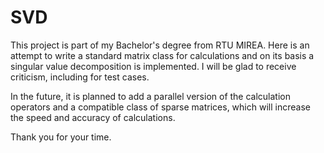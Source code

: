 # SVD

This project is part of my Bachelor's degree from RTU MIREA. Here is an attempt to write a standard matrix class for calculations and on its basis a singular value decomposition is implemented. I will be glad to receive criticism, including for test cases.

In the future, it is planned to add a parallel version of the calculation operators and a compatible class of sparse matrices, which will increase the speed and accuracy of calculations.

Thank you for your time.